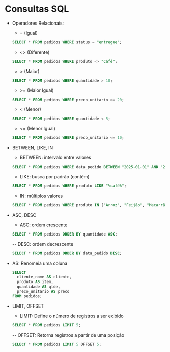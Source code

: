 # Consultas SQL

- Operadores Relacionais:
    - <p>= (Igual)</p>
    ```sql
    SELECT * FROM pedidos WHERE status = "entregue";
    ```
    - <p><> (Diferente)</p>
    ```sql
    SELECT * FROM pedidos WHERE produto <> "Café";
    ```
    - <p>> (Maior)</p>
    ```sql
    SELECT * FROM pedidos WHERE quantidade > 10;
    ```
    - <p>>= (Maior Igual)</p>
    ```sql
    SELECT * FROM pedidos WHERE preco_unitario >= 20;
    ```
    - <p>< (Menor)</p>
    ```sql
    SELECT * FROM pedidos WHERE quantidade < 5;
    ```
    - <p><= (Menor Igual)</p>
    ```sql
    SELECT * FROM pedidos WHERE preco_unitario <= 10;
    ```

- BETWEEN, LIKE, IN

    - BETWEEN: intervalo entre valores
    ```sql
    SELECT * FROM pedidos WHERE data_pedido BETWEEN "2025-01-01" AND "2025-06-30";
    ```
    
    - LIKE: busca por padrão (contém)
    ```sql
    SELECT * FROM pedidos WHERE produto LIKE "%café%";
    ```
    
    - IN: múltiplos valores
    ```sql
    SELECT * FROM pedidos WHERE produto IN ("Arroz", "Feijão", "Macarrão");
    ```


- ASC, DESC

    - ASC: ordem crescente
    ```sql
    SELECT * FROM pedidos ORDER BY quantidade ASC;
    ```
    
    -- DESC: ordem decrescente
    ```sql
    SELECT * FROM pedidos ORDER BY data_pedido DESC;
    ```

- AS: Renomeia uma coluna

    ```sql
    SELECT 
      cliente_nome AS cliente,
      produto AS item,
      quantidade AS qtde,
      preco_unitario AS preco
    FROM pedidos;
    ```

- LIMIT, OFFSET
  
     - LIMIT: Define o número de registros a ser exibido
    ```sql
    SELECT * FROM pedidos LIMIT 5;
    ```
    
    -- OFFSET: Retorna registros a partir de uma posição
    ```sql
    SELECT * FROM pedidos LIMIT 5 OFFSET 5;
    ```
